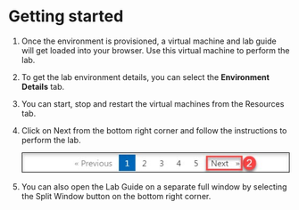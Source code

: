 # Getting started 

1. Once the environment is provisioned, a virtual machine and lab guide will get loaded into your browser. Use this virtual machine to perform the lab.

1. To get the lab environment details, you can select the **Environment Details** tab.

1. You can start, stop and restart the virtual machines from the Resources tab.

1. Click on Next from the bottom right corner and follow the instructions to perform the lab.

     ![](../images/image-901.jpg)

1. You can also open the Lab Guide on a separate full window by selecting the Split Window button on the bottom right corner.
